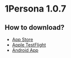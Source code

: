 # 1Persona 1.0.7

## How to download?

- [App Store](https://apps.apple.com/cn/app/1Persona-thought-recorder/id6484276400)
- [Apple TestFlight](https://testflight.apple.com/join/zLuGHgJg)
- [Android App](https://3kdh4q-my.sharepoint.com/:f:/g/personal/tom_abandon_ai/EpmUDbhfu_VPm7JxDJeYlZYBH1-GG5OPk4GpkDxY5_iSYw?e=hFUxey)

